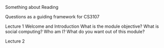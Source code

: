 Something about Reading

Questions as a guiding framework for CS3107

Lecture 1 Welcome and Introduction
  What is the module objective?
  What is social computing?
  Who am I?
  What do you want out of this module?

Lecture 2
